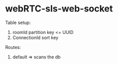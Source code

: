 # webRTC-sls-web-socket

Table setup:
1. roomId partition key <= UUID
2. ConnectionId sort key

<!-- Simple Version -->
Routes:
1. default => scans the db

<!-- Complex with Rooms -->
